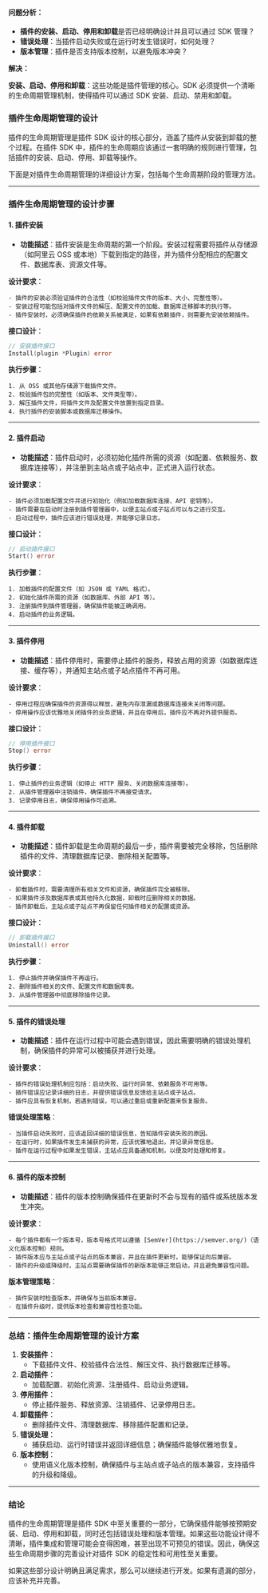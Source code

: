 #### **问题分析：**
+ **插件的安装、启动、停用和卸载**是否已经明确设计并且可以通过 SDK 管理？
+ **错误处理**：当插件启动失败或在运行时发生错误时，如何处理？
+ **版本管理**：插件是否支持版本控制，以避免版本冲突？

**解决：**

**安装、启动、停用和卸载**：这些功能是插件管理的核心。SDK 必须提供一个清晰的生命周期管理机制，使得插件可以通过 SDK 安装、启动、禁用和卸载。  



### **插件生命周期管理的设计**
插件的生命周期管理是插件 SDK 设计的核心部分，涵盖了插件从安装到卸载的整个过程。在插件 SDK 中，插件的生命周期应该通过一套明确的规则进行管理，包括插件的安装、启动、停用、卸载等操作。

下面是对插件生命周期管理的详细设计方案，包括每个生命周期阶段的管理方法。

---

### **插件生命周期管理的设计步骤**
#### **1. 插件安装**
+ **功能描述**：插件安装是生命周期的第一个阶段。安装过程需要将插件从存储源（如阿里云 OSS 或本地）下载到指定的路径，并为插件分配相应的配置文件、数据库表、资源文件等。

**设计要求**：

    - 插件的安装必须验证插件的合法性（如校验插件文件的版本、大小、完整性等）。
    - 安装过程可能包括对插件文件的解压、配置文件的加载、数据库迁移脚本的执行等。
    - 插件安装时，必须确保插件的依赖关系被满足，如果有依赖插件，则需要先安装依赖插件。

**接口设计**：

```go
// 安装插件接口
Install(plugin *Plugin) error
```

**执行步骤**：

    1. 从 OSS 或其他存储源下载插件文件。
    2. 校验插件包的完整性（如版本、文件类型等）。
    3. 解压插件文件，将插件文件及配置文件放置到指定目录。
    4. 执行插件的安装脚本或数据库迁移操作。

---

#### **2. 插件启动**
+ **功能描述**：插件启动时，必须初始化插件所需的资源（如配置、依赖服务、数据库连接等），并注册到主站点或子站点中，正式进入运行状态。

**设计要求**：

    - 插件必须加载配置文件并进行初始化（例如加载数据库连接、API 密钥等）。
    - 插件需要在启动时注册到插件管理器中，以便主站点或子站点可以与之进行交互。
    - 启动过程中，插件应该进行错误处理，并能够记录日志。

**接口设计**：

```go
// 启动插件接口
Start() error
```

**执行步骤**：

    1. 加载插件的配置文件（如 JSON 或 YAML 格式）。
    2. 初始化插件所需的资源（如数据库、外部 API 等）。
    3. 注册插件到插件管理器，确保插件能被正确调用。
    4. 启动插件的业务逻辑。

---

#### **3. 插件停用**
+ **功能描述**：插件停用时，需要停止插件的服务，释放占用的资源（如数据库连接、缓存等），并通知主站点或子站点插件不再可用。

**设计要求**：

    - 停用过程应确保插件的资源得以释放，避免内存泄漏或数据库连接未关闭等问题。
    - 停用操作应该优雅地关闭插件的业务逻辑，并且在停用后，插件应不再对外提供服务。

**接口设计**：

```go
// 停用插件接口
Stop() error
```

**执行步骤**：

    1. 停止插件的业务逻辑（如停止 HTTP 服务、关闭数据库连接等）。
    2. 从插件管理器中注销插件，确保插件不再接受请求。
    3. 记录停用日志，确保停用操作可追溯。

---

#### **4. 插件卸载**
+ **功能描述**：插件卸载是生命周期的最后一步，插件需要被完全移除，包括删除插件的文件、清理数据库记录、删除相关配置等。

**设计要求**：

    - 卸载插件时，需要清理所有相关文件和资源，确保插件完全被移除。
    - 如果插件涉及数据库表或其他持久化数据，卸载时应删除相关的数据。
    - 插件卸载后，主站点或子站点不再保留任何插件相关的配置或资源。

**接口设计**：

```go
// 卸载插件接口
Uninstall() error
```

**执行步骤**：

    1. 停止插件并确保插件不再运行。
    2. 删除插件相关的文件、配置文件和数据库表。
    3. 从插件管理器中彻底移除插件记录。

---

#### **5. 插件的错误处理**
+ **功能描述**：插件在运行过程中可能会遇到错误，因此需要明确的错误处理机制，确保插件的异常可以被捕获并进行处理。

**设计要求**：

    - 插件的错误处理机制应包括：启动失败、运行时异常、依赖服务不可用等。
    - 插件错误应记录详细的日志，并提供错误信息反馈给主站点或子站点。
    - 插件应具有恢复机制，若遇到错误，可以通过重启或重新配置来恢复服务。

**错误处理策略**：

    - 当插件启动失败时，应该返回详细的错误信息，告知插件安装失败的原因。
    - 在运行时，如果插件发生未捕获的异常，应该优雅地退出，并记录异常信息。
    - 插件在运行过程中如果发生错误，主站点应具备通知机制，以便及时处理和修复。

---

#### **6. 插件的版本控制**
+ **功能描述**：插件的版本控制确保插件在更新时不会与现有的插件或系统版本发生冲突。

**设计要求**：

    - 每个插件都有一个版本号，版本号格式可以遵循 [SemVer](https://semver.org/)（语义化版本控制）规则。
    - 插件版本应与主站点或子站点的版本兼容，并且在插件更新时，能够保证向后兼容。
    - 插件的升级或降级时，主站点需要确保插件的新版本能够正常启动，并且避免兼容性问题。

**版本管理策略**：

    - 插件安装时检查版本，并确保与当前版本兼容。
    - 在插件升级时，提供版本检查和兼容性检查功能。

---

### **总结：插件生命周期管理的设计方案**
1. **安装插件**：
    - 下载插件文件、校验插件合法性、解压文件、执行数据库迁移等。
2. **启动插件**：
    - 加载配置、初始化资源、注册插件、启动业务逻辑。
3. **停用插件**：
    - 停止插件服务、释放资源、注销插件、记录停用日志。
4. **卸载插件**：
    - 删除插件文件、清理数据库、移除插件配置和记录。
5. **错误处理**：
    - 捕获启动、运行时错误并返回详细信息；确保插件能够优雅地恢复。
6. **版本控制**：
    - 使用语义化版本控制，确保插件与主站点或子站点的版本兼容，支持插件的升级和降级。

---

### **结论**
插件的生命周期管理是插件 SDK 中至关重要的一部分，它确保插件能够按预期安装、启动、停用和卸载，同时还包括错误处理和版本管理。如果这些功能设计得不清晰，插件集成和管理可能会变得困难，甚至出现不可预见的错误。因此，确保这些生命周期步骤的完善设计对插件 SDK 的稳定性和可用性至关重要。

如果这些部分设计明确且满足需求，那么可以继续进行开发。如果有遗漏的部分，应该补充并完善。

